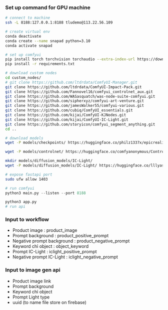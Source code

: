 ### **Set up command for GPU machine**
```bash
# connect to machine
ssh -L 8188:127.0.0.1:8188 tludemo@113.22.56.109

# create virtual env
conda deactivate
conda create --name snapad python=3.10
conda activate snapad

# set up comfyui
pip install torch torchvision torchaudio --extra-index-url https://download.pytorch.org/whl/cu121
pip install -r requirements.txt

# download custom nodes
cd custom_nodes/
# git clone https://github.com/ltdrdata/ComfyUI-Manager.git
git clone https://github.com/ltdrdata/ComfyUI-Impact-Pack.git
git clone https://github.com/Fannovel16/comfyui_controlnet_aux.git
git clone https://github.com/WASasquatch/was-node-suite-comfyui.git
git clone https://github.com/sipherxyz/comfyui-art-venture.git
git clone https://github.com/jamesWalker55/comfyui-various.git
git clone https://github.com/cubiq/ComfyUI_essentials.git
git clone https://github.com/kijai/ComfyUI-KJNodes.git
git clone https://github.com/kijai/ComfyUI-IC-Light.git
git clone https://github.com/storyicon/comfyui_segment_anything.git
cd ..

# download models
wget -P models/checkpoints/ https://huggingface.co/philz1337x/epicrealism/resolve/f22dc0ceeed8bd6d64a90b1e684ecd887aa37b40/epicrealism_naturalSinRC1VAE.safetensors

wget -P models/controlnet/ https://huggingface.co/comfyanonymous/ControlNet-v1-1_fp16_safetensors/resolve/main/control_v11f1p_sd15_depth_fp16.safetensors

mkdir models/diffusion_models/IC-Light/
wget -P models/diffusion_models/IC-Light/ https://huggingface.co/lllyasviel/ic-light/resolve/main/iclight_sd15_fc.safetensors

# expose fastapi port 
sudo ufw allow 1403
```

```python
# run comfyui
python3 main.py --listen --port 8188

python3 app.py
# run api

```

### **Input to workflow**
- Product image : product_image
- Prompt background : product_positive_prompt
- Negative prompt background : product_negative_prompt
- Keyword chỉ object : object_keyword
- Prompt IC-Light : iclight_positive_prompt
- Negative prompt IC-Light : iclight_negative_prompt

### **Input to image gen api**
- Product image link
- Prompt background
- Keyword chỉ object 
- Prompt Light type
- uuid (to name file store on firebase)